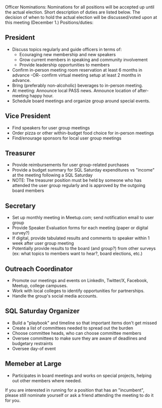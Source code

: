 Officer Nominations:
Nominations for all positions will be accepted up until the actual election.  Short description of duties are listed below.
The decision of when to hold the actual election will be discussed/voted upon at this meeting (December 1.)
Positions/duties:

## President
- Discuss topics regularly and guide officers in terms of:
     - Ecouraging new membership and new speakers
     - Grow current members in speaking and community involvement
     - Provide leadership opportunities to members
 - Confirm in-person meeting room reservation at least 6 months in advance -OR- confirm virtual meeting setup at least 2 months in advance.
 - Bring (preferably non-alcoholic) beverages to in-person meeting.
 - At meeting: Announce local PASS news. Announce location of after-meeting happy hour.
 - Schedule board meetings and organize group around special events.

## Vice President
 - Find speakers for user group meetings
 - Order pizza or other within-budget food choice for in-person meetings
 - Find/enourage sponsors for local user group meetings

## Treasurer
 - Provide reimbursements for user group-related purchases
 - Provide a budget summary for SQL Saturday expenditures vs "income" at the meeting following a SQL Saturday
 - NOTE: The treasurer position must be held by someone who has attended the user group regularly and is approved by the outgoing board members

## Secretary
 - Set up monthly meeting in Meetup.com; send notification email to user group
 - Provide Speaker Evaluation forms for each meeting (paper or digital survey?)
 - If digital, provide tabulated results and comments to speaker within 1 week after user group meeting
 - Potentially provide results to the board (and group?) from other surveys (ex: what topics to members want to hear?, board elections, etc.)

## Outreach Coordinator
 - Promote our meetings and events on LinkedIn, Twitter/X, Facebook, Meetup, college campuses.
 - Work with local colleges to identify opportunities for partnerships.
 - Handle the group's social media accounts.

## SQL Saturday Organizer
- Build a "playbook" and timeline so that important items don't get missed
- Create a list of committees needed to spread out the burden
- Choose committee heads, who can choose committee members
- Oversee committees to make sure they are aware of deadlines and budgetary restraints
- Oversee day-of event

## Memeber at Large
 - Participates in board meetings and works on special projects, helping out other members where needed.

If you are interested in running for a position that has an "incumbent", please still nominate yourself or ask a friend attending the meeting to do it for you. 
